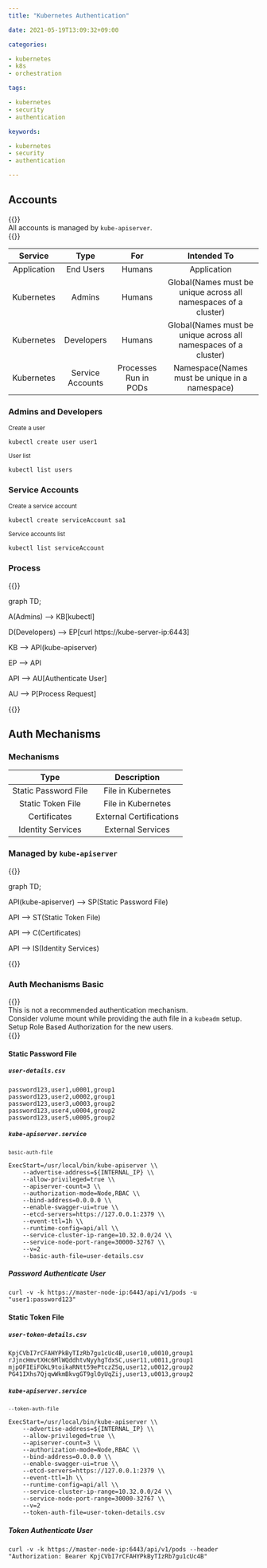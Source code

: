 ```yaml
---
title: "Kubernetes Authentication"

date: 2021-05-19T13:09:32+09:00

categories:

- kubernetes
- k8s
- orchestration

tags:

- kubernetes
- security
- authentication

keywords:

- kubernetes
- security
- authentication

---
```


## Accounts

{{<admonition note Accounts true>}}  
All accounts is managed by `kube-apiserver`.  
{{</admonition>}}

| Service | Type | For | Intended To |  
|:-:|:-:|:-:|:-:|  
| Application | End Users | Humans | Application |   
| Kubernetes | Admins | Humans | Global(Names must be unique across all namespaces of a cluster) |   
| Kubernetes | Developers | Humans | Global(Names must be unique across all namespaces of a cluster) |   
| Kubernetes | Service Accounts | Processes Run in PODs | Namespace(Names must be unique in a namespace) |

### Admins and Developers

<sub>Create a user</sub>

```shell
kubectl create user user1
```

<sub>User list</sub>

```shell
kubectl list users
```

### Service Accounts

<sub>Create a service account</sub>

```shell
kubectl create serviceAccount sa1
```

<sub>Service accounts list</sub>

```shell
kubectl list serviceAccount
```

### Process

{{<mermaid>}}

graph TD;

A(Admins) --> KB[kubectl]

D(Developers) --> EP[curl https://kube-server-ip:6443]

KB --> API(kube-apiserver)

EP --> API

API --> AU[Authenticate User]

AU --> P[Process Request]

{{</mermaid>}}

## Auth Mechanisms

### Mechanisms

| Type | Description |  
|:-:|:-:|  
| Static Password File | File in Kubernetes |  
| Static Token File | File in Kubernetes |  
| Certificates | External Certifications |  
| Identity Services | External Services |

### Managed by `kube-apiserver`

{{<mermaid>}}

graph TD;

API(kube-apiserver) --> SP(Static Password File)

API --> ST(Static Token File)

API --> C(Certificates)

API --> IS(Identity Services)

{{</mermaid>}}

### Auth Mechanisms Basic

{{<admonition note Note true>}}  
This is not a recommended authentication mechanism.  
Consider volume mount while providing the auth file in a `kubeadm` setup.  
Setup Role Based Authorization for the new users.  
{{</admonition>}}

#### Static Password File

##### `user-details.csv`

```
password123,user1,u0001,group1
password123,user2,u0002,group1
password123,user3,u0003,group2
password123,user4,u0004,group2
password123,user5,u0005,group2
```

##### `kube-apiserver.service`

<sub>`basic-auth-file`</sub>

```shell
ExecStart=/usr/local/bin/kube-apiserver \\
    --advertise-address=${INTERNAL_IP} \\
    --allow-privileged=true \\
    --apiserver-count=3 \\
    --authorization-mode=Node,RBAC \\
    --bind-address=0.0.0.0 \\
    --enable-swagger-ui=true \\
    --etcd-servers=https://127.0.0.1:2379 \\
    --event-ttl=1h \\
    --runtime-config=api/all \\
    --service-cluster-ip-range=10.32.0.0/24 \\
    --service-node-port-range=30000-32767 \\
    --v=2
    --basic-auth-file=user-details.csv
```

##### Password Authenticate User

```shell
curl -v -k https://master-node-ip:6443/api/v1/pods -u "user1:password123"
```

#### Static Token File

##### `user-token-details.csv`

```
KpjCVbI7rCFAHYPkByTIzRb7gu1cUc4B,user10,u0010,group1
rJjncHmvtXHc6MlWQddhtvNyyhgTdxSC,user11,u0011,group1
mjpOFIEiFOkL9toikaRNtt59ePtczZSq,user12,u0012,group2
PG41IXhs7QjqwWkmBkvgGT9glOyUqZij,user13,u0013,group2
```

##### `kube-apiserver.service`

<sub>`--token-auth-file`</sub>

```shell
ExecStart=/usr/local/bin/kube-apiserver \\
    --advertise-address=${INTERNAL_IP} \\
    --allow-privileged=true \\
    --apiserver-count=3 \\
    --authorization-mode=Node,RBAC \\
    --bind-address=0.0.0.0 \\
    --enable-swagger-ui=true \\
    --etcd-servers=https://127.0.0.1:2379 \\
    --event-ttl=1h \\
    --runtime-config=api/all \\
    --service-cluster-ip-range=10.32.0.0/24 \\
    --service-node-port-range=30000-32767 \\
    --v=2
    --token-auth-file=user-token-details.csv
```

##### Token Authenticate User

```shell
curl -v -k https://master-node-ip:6443/api/v1/pods --header "Authorization: Bearer KpjCVbI7rCFAHYPkByTIzRb7gu1cUc4B"
```
